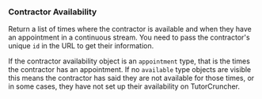 ### Contractor Availability

Return a list of times where the contractor is available and when they have an appointment in a
continuous stream. You need to pass the contractor's unique `id` in the URL to get their information.

If the contractor availability object is an `appointment` type, that is the times the
contractor has an appointment. If no `available` type objects are visible this means the
contractor has said they are not available for those times, or in some cases, they have not
set up their availability on TutorCruncher.
